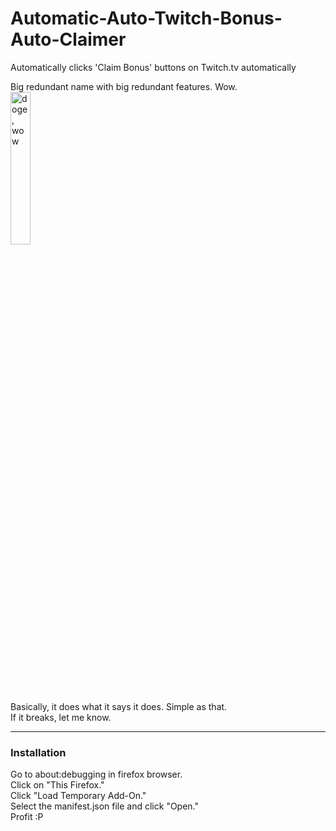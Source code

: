 # Automatic-Auto-Twitch-Bonus-Auto-Claimer
Automatically clicks 'Claim Bonus' buttons on Twitch.tv automatically

Big redundant name with big redundant features. Wow.
<br><img src="http://i2.kym-cdn.com/photos/images/original/000/645/027/315.jpg" alt="doge, wow" height="25%" width="25%"><br>
Basically, it does what it says it does. Simple as that.<br>
If it breaks, let me know.

<hr>
<h3>Installation</h3>
Go to about:debugging in firefox browser.<br>
Click on "This Firefox."<br>
Click "Load Temporary Add-On."<br>
Select the manifest.json file and click "Open."<br>
Profit :P<br>
 
